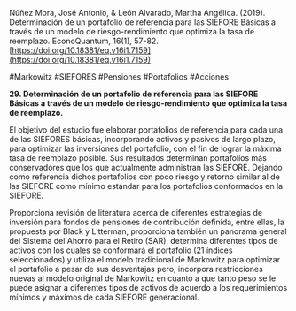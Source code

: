 Núñez Mora, José Antonio, & León Alvarado, Martha Angélica. (2019). Determinación de un portafolio de referencia para las SIEFORE Básicas a través de un modelo de riesgo-rendimiento que optimiza la tasa de reemplazo. EconoQuantum, 16(1), 57-82. [https://doi.org/10.18381/eq.v16i1.7159](https://doi.org/10.18381/eq.v16i1.7159)   

#Markowitz #SIEFORES #Pensiones #Portafolios #Acciones 

**29. Determinación de un portafolio de referencia para las SIEFORE Básicas a través de un modelo de riesgo-rendimiento que optimiza la tasa de reemplazo.**

El objetivo del estudio fue elaborar portafolios de referencia para cada una de las SIEFORES básicas, incorporando activos y pasivos de largo plazo, para optimizar las inversiones del portafolio, con el fin de lograr la máxima tasa de reemplazo posible. Sus resultados determinan portafolios más conservadores que los que actualmente administran las SIEFORE. Dejando como referencia dichos portafolios con poco riesgo y retorno similar al de las SIEFORE como mínimo estándar para los portafolios conformados en la SIEFORE.

Proporciona revisión de literatura acerca de diferentes estrategias de inversión para fondos de pensiones de contribución definida, entre ellas, la propuesta por Black y Litterman, proporciona también un panorama general del Sistema del Ahorro para el Retiro (SAR), determina diferentes tipos de activos con los cuales se conformará el portafolio (21 índices seleccionados) y utiliza el modelo tradicional de Markowitz para optimizar el portafolio a pesar de sus desventajas pero, incorpora restricciones nuevas al modelo original de Markowitz en cuanto a que tanto peso se le puede asignar a diferentes tipos de activos de acuerdo a los requerimientos mínimos y máximos de cada SIEFORE generacional.
